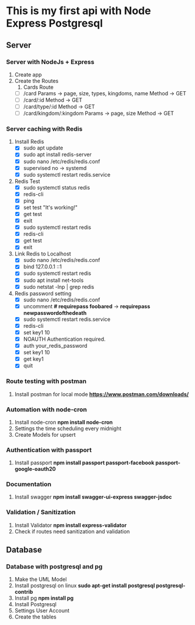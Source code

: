 # This is my first api with Node Express Postgresql

## Server
### Server with NodeJs + Express
1. Create app 
2. Create the Routes
      1. Cards Route
      - [ ] /card Params -> page, size, types, kingdoms, name Method -> GET
      - [ ] /card/:id Method -> GET
      - [ ] /card/type/:id Method -> GET
      - [ ] /card/kingdom/:kingdom Params -> page, size Method -> GET

### Server caching with Redis
1. Install Redis
      - [x] sudo apt update
      - [x] sudo apt install redis-server
      - [x] sudo nano /etc/redis/redis.conf
      - [x] supervised no -> systemd
      - [x] sudo systemctl restart redis.service
2. Redis Test
      - [x] sudo systemctl status redis
      - [x] redis-cli
      - [x] ping
      - [x] set test "It's working!"
      - [x] get test
      - [x] exit
      - [x] sudo systemctl restart redis
      - [x] redis-cli
      - [x] get test
      - [x] exit
3. Link Redis to Localhost
      - [x] sudo nano /etc/redis/redis.conf
      - [x] bind 127.0.0.1 ::1
      - [x] sudo systemctl restart redis
      - [x] sudo apt install net-tools
      - [x] sudo netstat -lnp | grep redis
4. Redis password setting
      - [x] sudo nano /etc/redis/redis.conf
      - [x] uncomment **# requirepass foobared** -> **requirepass newpasswordofthedeath**
      - [x] sudo systemctl restart redis.service
      - [x] redis-cli
      - [x] set key1 10
      - [x] NOAUTH Authentication required.
      - [x] auth your_redis_password
      - [x] set key1 10
      - [x] get key1
      - [x] quit

### Route testing with postman
1. Install postman for local mode **https://www.postman.com/downloads/**

### Automation with node-cron
1. Install node-cron **npm install node-cron**
2. Settings the time scheduling every midnight
3. Create Models for upsert

### Authentication with passport
1. Install passport **npm install passport passport-facebook passport-google-oauth20** 

### Documentation
1. Install swagger **npm install swagger-ui-express swagger-jsdoc**

### Validation / Sanitization
1. Install Validator **npm install express-validator**
2. Check if routes need sanitization and validation 

## Database
### Database with postgresql and pg
1. Make the UML Model
2. Install postgresql on linux **sudo apt-get install postgresql postgresql-contrib**
3. Install pg **npm install pg**
4. Install Postgresql
5. Settings User Account
6. Create the tables 

